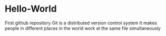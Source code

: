 # Hello-World
First github repository
Git is a distributed version control system
It makes people in different places in the world work at the same file simultaneously
